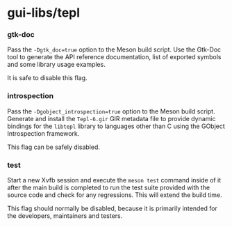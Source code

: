 # gui-libs/tepl

### gtk-doc
Pass the `-Dgtk_doc=true` option to the Meson build script. Use the Gtk-Doc tool to generate the API reference documentation, list of exported symbols and some library usage examples.

It is safe to disable this flag.

### introspection
Pass the `-Dgobject_introspection=true` option to the Meson build script. Generate and install the `Tepl-6.gir` GIR metadata file to provide dynamic bindings for the `libtepl` library to languages other than C using the GObject Introspection framework.

This flag can be safely disabled.

### test
Start a new Xvfb session and execute the `meson test` command inside of it after the main build is completed to run the test suite provided with the source code and check for any regressions. This will extend the build time.

This flag should normally be disabled, because it is primarily intended for the developers, maintainers and testers.
